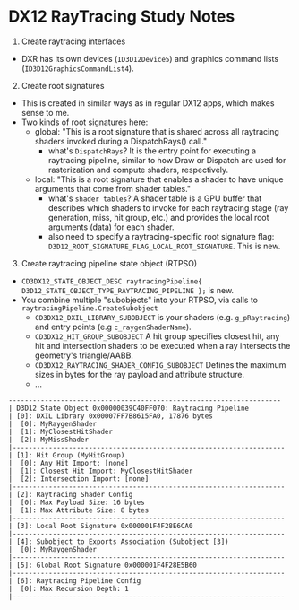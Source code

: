 # DX12 RayTracing Study Notes

1. Create raytracing interfaces

- DXR has its own devices (`ID3D12Device5`) and graphics command lists (`ID3D12GraphicsCommandList4`). 

2. Create root signatures

- This is created in similar ways as in regular DX12 apps, which makes sense to me. 
- Two kinds of root signatures here:
  - global: "This is a root signature that is shared across all raytracing shaders invoked during a DispatchRays() call." 
    - what's `DispatchRays`?  It is the entry point for executing a raytracing pipeline, similar to how Draw or Dispatch are used for rasterization and compute shaders, respectively.
  - local: "This is a root signature that enables a shader to have unique arguments that come from shader tables."
    - what's `shader tables`? A shader table is a GPU buffer that describes which shaders to invoke for each raytracing stage (ray generation, miss, hit group, etc.) and provides the local root arguments (data) for each shader.
    - also need to specify a raytracing-specific root signature flag: `D3D12_ROOT_SIGNATURE_FLAG_LOCAL_ROOT_SIGNATURE`. This is new. 

3. Create raytracing pipeline state object (RTPSO)

- `CD3DX12_STATE_OBJECT_DESC raytracingPipeline{ D3D12_STATE_OBJECT_TYPE_RAYTRACING_PIPELINE };` is new. 
- You combine multiple "subobjects" into your RTPSO, via calls to `raytracingPipeline.CreateSubobject`
  - `CD3DX12_DXIL_LIBRARY_SUBOBJECT` is your shaders (e.g. `g_pRaytracing`) and entry points (e.g `c_raygenShaderName`). 
  - `CD3DX12_HIT_GROUP_SUBOBJECT` A hit group specifies closest hit, any hit and intersection shaders to be executed when a ray intersects the geometry's triangle/AABB.
  - `CD3DX12_RAYTRACING_SHADER_CONFIG_SUBOBJECT` Defines the maximum sizes in bytes for the ray payload and attribute structure.
  - ...

```
--------------------------------------------------------------------
| D3D12 State Object 0x00000039C40FF070: Raytracing Pipeline
| [0]: DXIL Library 0x00007FF7B8615FA0, 17876 bytes
|  [0]: MyRaygenShader
|  [1]: MyClosestHitShader
|  [2]: MyMissShader
|--------------------------------------------------------------------
| [1]: Hit Group (MyHitGroup)
|  [0]: Any Hit Import: [none]
|  [1]: Closest Hit Import: MyClosestHitShader
|  [2]: Intersection Import: [none]
|--------------------------------------------------------------------
| [2]: Raytracing Shader Config
|  [0]: Max Payload Size: 16 bytes
|  [1]: Max Attribute Size: 8 bytes
|--------------------------------------------------------------------
| [3]: Local Root Signature 0x000001F4F28E6CA0
|--------------------------------------------------------------------
| [4]: Subobject to Exports Association (Subobject [3])
|  [0]: MyRaygenShader
|--------------------------------------------------------------------
| [5]: Global Root Signature 0x000001F4F28E5B60
|--------------------------------------------------------------------
| [6]: Raytracing Pipeline Config
|  [0]: Max Recursion Depth: 1
|--------------------------------------------------------------------
```



